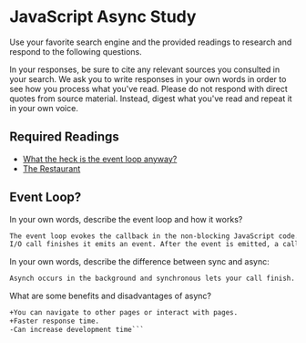 # JavaScript Async Study

Use your favorite search engine and the provided readings to research and
respond to the following questions.

In your responses, be sure to cite any relevant sources you consulted in your
search. We ask you to write responses in your own words in order to see how you
process what you've read. Please do not respond with direct quotes from source
material. Instead, digest what you've read and repeat it in your own voice.

## Required Readings

-   [What the heck is the event loop anyway?](https://www.youtube.com/watch?v=8aGhZQkoFbQ)
-   [The Restaurant](https://www.codeschool.com/blog/2014/10/30/understanding-node-js/)

## Event Loop?

In your own words, describe the event loop and how it works?

```md
The event loop evokes the callback in the non-blocking JavaScript code. When a non-blocking
I/O call finishes it emits an event. After the event is emitted, a callback function is performed.
```

In your own words, describe the difference between sync and async:

```md
Asynch occurs in the background and synchronous lets your call finish.
```

What are some benefits and disadvantages of async?

```md
+You can navigate to other pages or interact with pages.
+Faster response time.
-Can increase development time```
